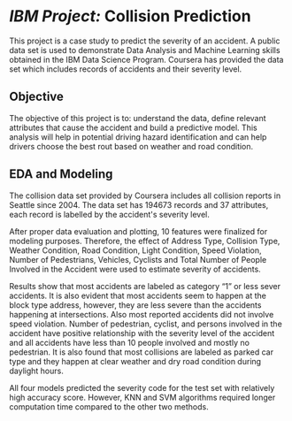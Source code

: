 # *IBM Project:* Collision Prediction
This project is a case study to predict the severity of an accident.
A public data set is used to demonstrate Data Analysis and Machine Learning skills obtained in the IBM Data Science Program. Coursera has provided the data set which includes records of accidents and their severity level. 

## Objective
The objective of this project is to: understand the data, define relevant attributes that cause the accident and build a predictive model. This analysis will help in potential driving hazard identification and can help drivers choose the best rout based on weather and road condition.

## EDA and Modeling
The collision data set provided by Coursera includes all collision reports in Seattle since 2004. The data set has 194673 records and 37 attributes, each record is labelled by the accident's severity level.

After proper data evaluation and plotting, 10 features were finalized for modeling purposes. Therefore, the effect of Address Type, Collision Type, Weather Condition, Road Condition, Light Condition, Speed Violation, Number of Pedestrians, Vehicles, Cyclists and Total Number of People Involved in the Accident were used to estimate severity of accidents.

Results show that most accidents are labeled as category “1” or less sever accidents. It is also evident that most accidents seem to happen at the block type address, however, they are less severe than the accidents happening at intersections. Also most reported accidents did not involve speed violation. 
Number of pedestrian, cyclist, and persons involved in the accident have positive relationship with the severity level of the accident and all accidents have less than 10 people involved and mostly no pedestrian. 
It is also found that most collisions are labeled as parked car type and they happen at clear weather and dry road condition during daylight hours.

All four models predicted the severity code for the test set with relatively high accuracy score. However, KNN and SVM algorithms required longer computation time compared to the other two methods.
